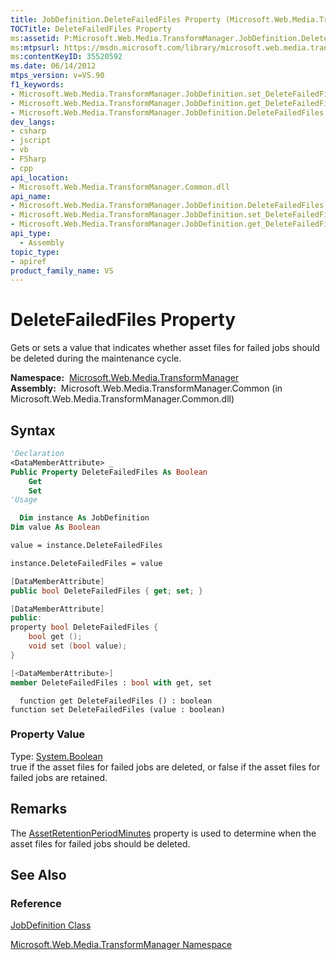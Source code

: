 ```yaml
---
title: JobDefinition.DeleteFailedFiles Property (Microsoft.Web.Media.TransformManager)
TOCTitle: DeleteFailedFiles Property
ms:assetid: P:Microsoft.Web.Media.TransformManager.JobDefinition.DeleteFailedFiles
ms:mtpsurl: https://msdn.microsoft.com/library/microsoft.web.media.transformmanager.jobdefinition.deletefailedfiles(v=VS.90)
ms:contentKeyID: 35520592
ms.date: 06/14/2012
mtps_version: v=VS.90
f1_keywords:
- Microsoft.Web.Media.TransformManager.JobDefinition.set_DeleteFailedFiles
- Microsoft.Web.Media.TransformManager.JobDefinition.get_DeleteFailedFiles
- Microsoft.Web.Media.TransformManager.JobDefinition.DeleteFailedFiles
dev_langs:
- csharp
- jscript
- vb
- FSharp
- cpp
api_location:
- Microsoft.Web.Media.TransformManager.Common.dll
api_name:
- Microsoft.Web.Media.TransformManager.JobDefinition.DeleteFailedFiles
- Microsoft.Web.Media.TransformManager.JobDefinition.set_DeleteFailedFiles
- Microsoft.Web.Media.TransformManager.JobDefinition.get_DeleteFailedFiles
api_type:
  - Assembly
topic_type:
- apiref
product_family_name: VS
---
```


# DeleteFailedFiles Property

Gets or sets a value that indicates whether asset files for failed jobs should be deleted during the maintenance cycle.

**Namespace:**  [Microsoft.Web.Media.TransformManager](microsoft-web-media-transformmanager-namespace.md)  
**Assembly:**  Microsoft.Web.Media.TransformManager.Common (in Microsoft.Web.Media.TransformManager.Common.dll)

## Syntax

```vb
'Declaration
<DataMemberAttribute> _
Public Property DeleteFailedFiles As Boolean
    Get
    Set
'Usage

  Dim instance As JobDefinition
Dim value As Boolean

value = instance.DeleteFailedFiles

instance.DeleteFailedFiles = value
```

```csharp
[DataMemberAttribute]
public bool DeleteFailedFiles { get; set; }
```

```cpp
[DataMemberAttribute]
public:
property bool DeleteFailedFiles {
    bool get ();
    void set (bool value);
}
```

``` fsharp
[<DataMemberAttribute>]
member DeleteFailedFiles : bool with get, set
```

```jscript
  function get DeleteFailedFiles () : boolean
function set DeleteFailedFiles (value : boolean)
```

### Property Value

Type: [System.Boolean](https://msdn.microsoft.com/library/a28wyd50)  
true if the asset files for failed jobs are deleted, or false if the asset files for failed jobs are retained.  

## Remarks

The [AssetRetentionPeriodMinutes](jobdefinition-assetretentionperiodminutes-property-microsoft-web-media-transformmanager.md) property is used to determine when the asset files for failed jobs should be deleted.

## See Also

### Reference

[JobDefinition Class](jobdefinition-class-microsoft-web-media-transformmanager.md)

[Microsoft.Web.Media.TransformManager Namespace](microsoft-web-media-transformmanager-namespace.md)

